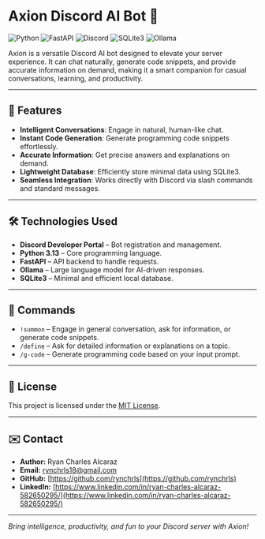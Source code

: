 # Axion Discord AI Bot 🤖

![Python](https://img.shields.io/badge/Python-3.13-blue?logo=python)
![FastAPI](https://img.shields.io/badge/FastAPI-0.101.0-lightgrey?logo=fastapi)
![Discord](https://img.shields.io/badge/Discord-Bot-7289DA?logo=discord)
![SQLite3](https://img.shields.io/badge/SQLite3-Lightgrey?logo=sqlite)
![Ollama](https://img.shields.io/badge/Ollama-AI-orange)

Axion is a versatile Discord AI bot designed to elevate your server experience. It can chat naturally, generate code snippets, and provide accurate information on demand, making it a smart companion for casual conversations, learning, and productivity.

---

## 🚀 Features

- **Intelligent Conversations**: Engage in natural, human-like chat.
- **Instant Code Generation**: Generate programming code snippets effortlessly.
- **Accurate Information**: Get precise answers and explanations on demand.
- **Lightweight Database**: Efficiently store minimal data using SQLite3.
- **Seamless Integration**: Works directly with Discord via slash commands and standard messages.

---

## 🛠️ Technologies Used

- **Discord Developer Portal** – Bot registration and management.
- **Python 3.13** – Core programming language.
- **FastAPI** – API backend to handle requests.
- **Ollama** – Large language model for AI-driven responses.
- **SQLite3** – Minimal and efficient local database.

---

## 💬 Commands

- `!summon` – Engage in general conversation, ask for information, or generate code snippets.
- `/define` – Ask for detailed information or explanations on a topic.
- `/g-code` – Generate programming code based on your input prompt.

---

## 📜 License

This project is licensed under the [MIT License](LICENSE).

---

## ✉️ Contact

- **Author:** Ryan Charles Alcaraz  
- **Email:** [rynchrls18@gmail.com](mailto:rynchrls18@gmail.com)  
- **GitHub:** [https://github.com/rynchrls](https://github.com/rynchrls)  
- **LinkedIn:** [https://www.linkedin.com/in/ryan-charles-alcaraz-582650295/](https://www.linkedin.com/in/ryan-charles-alcaraz-582650295/)

---

*Bring intelligence, productivity, and fun to your Discord server with Axion!*
